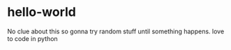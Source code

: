 # hello-world
No clue about this so gonna try random stuff until something happens.
love to code in python
